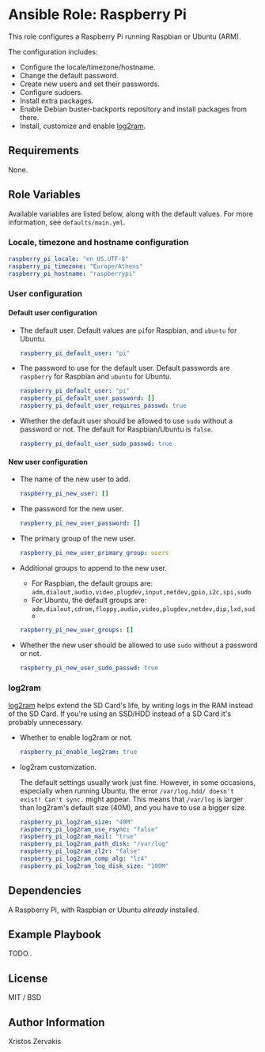 # Ansible Role: Raspberry Pi

This role configures a Raspberry Pi running Raspbian or Ubuntu (ARM).

The configuration includes:

- Configure the locale/timezone/hostname.
- Change the default password.
- Create new users and set their passwords.
- Configure sudoers.
- Install extra packages.
- Enable Debian buster-backports repository and install packages from there.
- Install, customize and enable [log2ram](https://github.com/azlux/log2ram).

## Requirements

None.

## Role Variables

Available variables are listed below, along with the default values. For more information, see `defaults/main.yml`.

### Locale, timezone and hostname configuration

```yaml
raspberry_pi_locale: "en_US.UTF-8"
raspberry_pi_timezone: "Europe/Athens"
raspberry_pi_hostname: "raspberrypi"
```

### User configuration

#### Default user configuration

- The default user. Default values are `pi`for Raspbian, and `ubuntu` for Ubuntu.

  ```yaml
  raspberry_pi_default_user: "pi"
  ```

- The password to use for the default user. Default passwords are `raspberry` for Raspbian and `ubuntu` for Ubuntu.

  ```yaml
  raspberry_pi_default_user: "pi"
  raspberry_pi_default_user_password: []
  raspberry_pi_default_user_requires_passwd: true
  ```

- Whether the default user should be allowed to use `sudo` without a password or not. The default for Raspbian/Ubuntu is `false`.

  ```yaml
  raspberry_pi_default_user_sudo_passwd: true
  ```

#### New user configuration

- The name of the new user to add.

  ```yaml
  raspberry_pi_new_user: []
  ```

- The password for the new user.

  ```yaml
  raspberry_pi_new_user_password: []
  ```

- The primary group of the new user.

  ```yaml
  raspberry_pi_new_user_primary_group: users
  ```

- Additional groups to append to the new user.

  - For Raspbian, the default groups are: `adm,dialout,audio,video,plugdev,input,netdev,gpio,i2c,spi,sudo`
  - For Ubuntu, the default groups are:
    `adm,dialout,cdrom,floppy,audio,video,plugdev,netdev,dip,lxd,sudo`

  ```yaml
  raspberry_pi_new_user_groups: []
  ```

- Whether the new user should be allowed to use `sudo` without a password or not.

  ```yaml
  raspberry_pi_new_user_sudo_passwd: true
  ```

### log2ram

[log2ram](https://github.com/azlux/log2ram) helps extend the SD Card's life, by writing logs in the RAM instead of the SD Card.
If you're using an SSD/HDD instead of a SD Card it's probably unnecessary.

- Whether to enable log2ram or not.

  ```yaml
  raspberry_pi_enable_log2ram: true
  ```

- log2ram customization.

  The default settings usually work just fine. However, in some occasions, especially when running Ubuntu, the error `/var/log.hdd/ doesn't exist! Can't sync.` might appear. This means that `/var/log` is larger than log2ram's default size (40M), and you have to use a bigger size.

  ```yaml
  raspberry_pi_log2ram_size: "40M"
  raspberry_pi_log2ram_use_rsync: "false"
  raspberry_pi_log2ram_mail: "true"
  raspberry_pi_log2ram_path_disk: "/var/log"
  raspberry_pi_log2ram_zl2r: "false"
  raspberry_pi_log2ram_comp_alg: "lz4"
  raspberry_pi_log2ram_log_disk_size: "100M"
  ```

## Dependencies

A Raspberry Pi, with Raspbian or Ubuntu _already_ installed.

## Example Playbook

TODO..

## License

MIT / BSD

## Author Information

Xristos Zervakis

```

```
